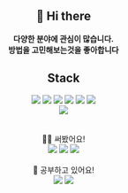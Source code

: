 <div align=center>

## 👋 Hi there
**다양한 분야에 관심이 많습니다.<br>
방법을 고민해보는것을 좋아합니다**

## Stack

  <img src="https://img.shields.io/badge/JS-F7DF1E.svg?&style=for-the-badge&logo=JavaScript&logoColor=black">
  <img src="https://img.shields.io/badge/PYTHON-3776AB.svg?&style=for-the-badge&logo=Python&logoColor=white">
  <img src="https://img.shields.io/badge/REACT-61DAFB.svg?&style=for-the-badge&logo=React&logoColor=black">   
  <img src="https://img.shields.io/badge/redux-764ABC.svg?&style=for-the-badge&logo=Redux&logoColor=white">
  <img src="https://img.shields.io/badge/CSS-1572B6.svg?&style=for-the-badge&logo=CSS3&logoColor=white">
  <img src="https://img.shields.io/badge/HTML5-E34F26.svg?&style=for-the-badge&logo=HTML5&logoColor=white"><br>
  <img src="https://img.shields.io/badge/FIREBASE-FFCA28.svg?&style=for-the-badge&logo=FireBase&logoColor=white">

  <br>
  <br>
  <br>
🙋‍♂️ 써봤어요!
<br>
<div align=center>
<img src="https://img.shields.io/badge/ANDROID APP-3DDC84.svg?&style=for-the-badge&logo=Android&logoColor=black">
<img src="https://img.shields.io/badge/NODE-339933.svg?&style=for-the-badge&logo=Node.js&logoColor=white">
<img src="https://img.shields.io/badge/MONGODB-47A248.svg?&style=for-the-badge&logo=MongoDB&logoColor=white">
</div>
<br>
🙈 공부하고 있어요!
<br>
  <img src="https://img.shields.io/badge/NEXT.JS-000.svg?&style=for-the-badge&logo=Next.js&logoColor=white">
  <img src="https://img.shields.io/badge/typescript-3178C6.svg?&style=for-the-badge&logo=TypeScript&logoColor=white">
</div>
